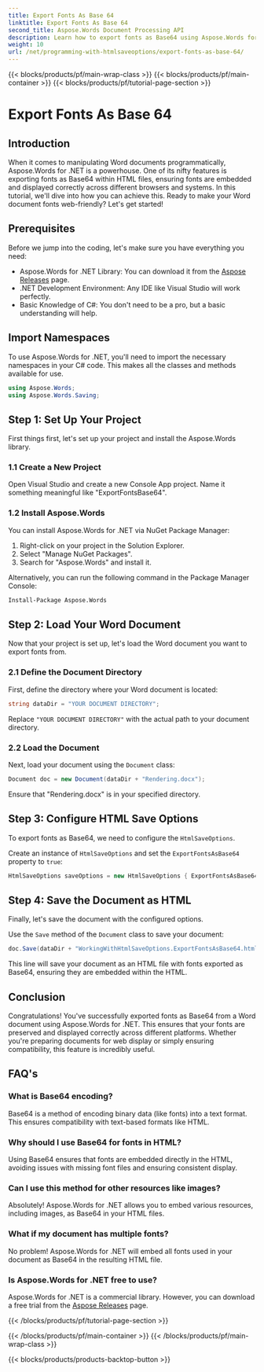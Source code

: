 ```yaml
---
title: Export Fonts As Base 64
linktitle: Export Fonts As Base 64
second_title: Aspose.Words Document Processing API
description: Learn how to export fonts as Base64 using Aspose.Words for .NET in this detailed tutorial. Ensure fonts are embedded and displayed correctly in HTML files.
weight: 10
url: /net/programming-with-htmlsaveoptions/export-fonts-as-base-64/
---
```


{{< blocks/products/pf/main-wrap-class >}}
{{< blocks/products/pf/main-container >}}
{{< blocks/products/pf/tutorial-page-section >}}

# Export Fonts As Base 64

## Introduction

When it comes to manipulating Word documents programmatically, Aspose.Words for .NET is a powerhouse. One of its nifty features is exporting fonts as Base64 within HTML files, ensuring fonts are embedded and displayed correctly across different browsers and systems. In this tutorial, we'll dive into how you can achieve this. Ready to make your Word document fonts web-friendly? Let's get started!

## Prerequisites

Before we jump into the coding, let's make sure you have everything you need:

- Aspose.Words for .NET Library: You can download it from the [Aspose Releases](https://releases.aspose.com/words/net/) page.
- .NET Development Environment: Any IDE like Visual Studio will work perfectly.
- Basic Knowledge of C#: You don't need to be a pro, but a basic understanding will help.

## Import Namespaces

To use Aspose.Words for .NET, you'll need to import the necessary namespaces in your C# code. This makes all the classes and methods available for use.

```csharp
using Aspose.Words;
using Aspose.Words.Saving;
```

## Step 1: Set Up Your Project

First things first, let's set up your project and install the Aspose.Words library.

### 1.1 Create a New Project

Open Visual Studio and create a new Console App project. Name it something meaningful like "ExportFontsBase64".

### 1.2 Install Aspose.Words

You can install Aspose.Words for .NET via NuGet Package Manager:

1. Right-click on your project in the Solution Explorer.
2. Select "Manage NuGet Packages".
3. Search for "Aspose.Words" and install it.

Alternatively, you can run the following command in the Package Manager Console:

```sh
Install-Package Aspose.Words
```

## Step 2: Load Your Word Document

Now that your project is set up, let's load the Word document you want to export fonts from.

### 2.1 Define the Document Directory

First, define the directory where your Word document is located:

```csharp
string dataDir = "YOUR DOCUMENT DIRECTORY";
```

Replace `"YOUR DOCUMENT DIRECTORY"` with the actual path to your document directory.

### 2.2 Load the Document

Next, load your document using the `Document` class:

```csharp
Document doc = new Document(dataDir + "Rendering.docx");
```

Ensure that "Rendering.docx" is in your specified directory.

## Step 3: Configure HTML Save Options

To export fonts as Base64, we need to configure the `HtmlSaveOptions`.


Create an instance of `HtmlSaveOptions` and set the `ExportFontsAsBase64` property to `true`:

```csharp
HtmlSaveOptions saveOptions = new HtmlSaveOptions { ExportFontsAsBase64 = true };
```

## Step 4: Save the Document as HTML

Finally, let's save the document with the configured options.


Use the `Save` method of the `Document` class to save your document:

```csharp
doc.Save(dataDir + "WorkingWithHtmlSaveOptions.ExportFontsAsBase64.html", saveOptions);
```

This line will save your document as an HTML file with fonts exported as Base64, ensuring they are embedded within the HTML.

## Conclusion

Congratulations! You've successfully exported fonts as Base64 from a Word document using Aspose.Words for .NET. This ensures that your fonts are preserved and displayed correctly across different platforms. Whether you're preparing documents for web display or simply ensuring compatibility, this feature is incredibly useful.

## FAQ's

### What is Base64 encoding?
Base64 is a method of encoding binary data (like fonts) into a text format. This ensures compatibility with text-based formats like HTML.

### Why should I use Base64 for fonts in HTML?
Using Base64 ensures that fonts are embedded directly in the HTML, avoiding issues with missing font files and ensuring consistent display.

### Can I use this method for other resources like images?
Absolutely! Aspose.Words for .NET allows you to embed various resources, including images, as Base64 in your HTML files.

### What if my document has multiple fonts?
No problem! Aspose.Words for .NET will embed all fonts used in your document as Base64 in the resulting HTML file.

### Is Aspose.Words for .NET free to use?
Aspose.Words for .NET is a commercial library. However, you can download a free trial from the [Aspose Releases](https://releases.aspose.com/) page.


{{< /blocks/products/pf/tutorial-page-section >}}

{{< /blocks/products/pf/main-container >}}
{{< /blocks/products/pf/main-wrap-class >}}

{{< blocks/products/products-backtop-button >}}

